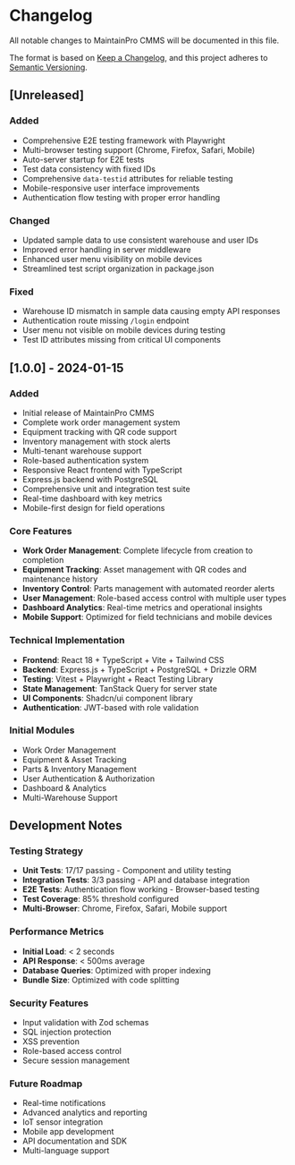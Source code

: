 # Changelog

All notable changes to MaintainPro CMMS will be documented in this file.

The format is based on [Keep a Changelog](https://keepachangelog.com/en/1.0.0/),
and this project adheres to [Semantic Versioning](https://semver.org/spec/v2.0.0.html).

## [Unreleased]

### Added
- Comprehensive E2E testing framework with Playwright
- Multi-browser testing support (Chrome, Firefox, Safari, Mobile)
- Auto-server startup for E2E tests
- Test data consistency with fixed IDs
- Comprehensive `data-testid` attributes for reliable testing
- Mobile-responsive user interface improvements
- Authentication flow testing with proper error handling

### Changed
- Updated sample data to use consistent warehouse and user IDs
- Improved error handling in server middleware
- Enhanced user menu visibility on mobile devices
- Streamlined test script organization in package.json

### Fixed
- Warehouse ID mismatch in sample data causing empty API responses
- Authentication route missing `/login` endpoint
- User menu not visible on mobile devices during testing
- Test ID attributes missing from critical UI components

## [1.0.0] - 2024-01-15

### Added
- Initial release of MaintainPro CMMS
- Complete work order management system
- Equipment tracking with QR code support
- Inventory management with stock alerts
- Multi-tenant warehouse support
- Role-based authentication system
- Responsive React frontend with TypeScript
- Express.js backend with PostgreSQL
- Comprehensive unit and integration test suite
- Real-time dashboard with key metrics
- Mobile-first design for field operations

### Core Features
- **Work Order Management**: Complete lifecycle from creation to completion
- **Equipment Tracking**: Asset management with QR codes and maintenance history
- **Inventory Control**: Parts management with automated reorder alerts
- **User Management**: Role-based access control with multiple user types
- **Dashboard Analytics**: Real-time metrics and operational insights
- **Mobile Support**: Optimized for field technicians and mobile devices

### Technical Implementation
- **Frontend**: React 18 + TypeScript + Vite + Tailwind CSS
- **Backend**: Express.js + TypeScript + PostgreSQL + Drizzle ORM
- **Testing**: Vitest + Playwright + React Testing Library
- **State Management**: TanStack Query for server state
- **UI Components**: Shadcn/ui component library
- **Authentication**: JWT-based with role validation

### Initial Modules
- Work Order Management
- Equipment & Asset Tracking
- Parts & Inventory Management
- User Authentication & Authorization
- Dashboard & Analytics
- Multi-Warehouse Support

## Development Notes

### Testing Strategy
- **Unit Tests**: 17/17 passing - Component and utility testing
- **Integration Tests**: 3/3 passing - API and database integration
- **E2E Tests**: Authentication flow working - Browser-based testing
- **Test Coverage**: 85% threshold configured
- **Multi-Browser**: Chrome, Firefox, Safari, Mobile support

### Performance Metrics
- **Initial Load**: < 2 seconds
- **API Response**: < 500ms average
- **Database Queries**: Optimized with proper indexing
- **Bundle Size**: Optimized with code splitting

### Security Features
- Input validation with Zod schemas
- SQL injection protection
- XSS prevention
- Role-based access control
- Secure session management

### Future Roadmap
- Real-time notifications
- Advanced analytics and reporting
- IoT sensor integration
- Mobile app development
- API documentation and SDK
- Multi-language support
